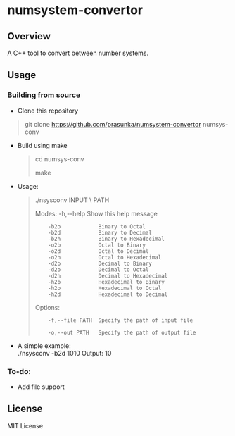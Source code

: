 # numsystem-convertor

## Overview

A C++ tool to convert between number systems.

## Usage

### Building from source

-   Clone this repository

>  git clone https://github.com/prasunka/numsystem-convertor numsys-conv

-   Build using make
    > cd numsys-conv
    >
    > make
-   Usage:

    > ./nsysconv  INPUT \ PATH
    >
    > Modes:
    >         \-h,--help       Show this help message
    >
    >         -b2o            Binary to Octal
    >         -b2d            Binary to Decimal
    >         -b2h            Binary to Hexadecimal
    >         -o2b            Octal to Binary
    >         -o2d            Octal to Decimal
    >         -o2h            Octal to Hexadecimal
    >         -d2b            Decimal to Binary
    >         -d2o            Decimal to Octal
    >         -d2h            Decimal to Hexadecimal
    >         -h2b            Hexadecimal to Binary
    >         -h2o            Hexadecimal to Octal
    >         -h2d            Hexadecimal to Decimal
    >
    > Options:
    >
    >         -f,--file PATH  Specify the path of input file
    >
    >         -o,--out PATH   Specify the path of output file

-   A simple example:
    \
         ./nsysconv -b2d 1010
         Output: 10

### To-do:

-   Add file support

## License

 MIT License 